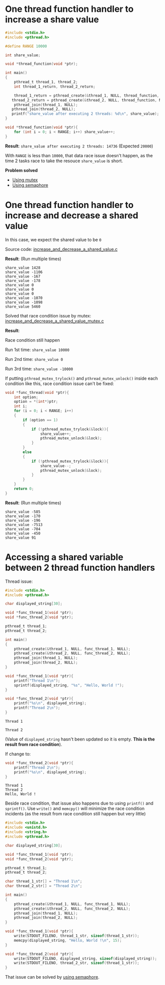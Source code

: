 # One thread function handler to increase a share value

```c
#include <stdio.h>
#include <pthread.h>

#define RANGE 10000

int share_value;

void *thread_function(void *ptr);

int main()
{  
	pthread_t thread_1, thread_2;
	int thread_1_return, thread_2_return;

	thread_1_return = pthread_create(&thread_1, NULL, thread_function, NULL);
   thread_2_return = pthread_create(&thread_2, NULL, thread_function, NULL);
	pthread_join(thread_1, NULL);
   pthread_join(thread_2, NULL);
   printf("share_value after executing 2 threads: %d\n", share_value);
}

void *thread_function(void *ptr){
	for (int i = 0; i < RANGE; i++) share_value++;
}
```
**Result**: ``share_value after executing 2 threads: 14736`` (Expected ``20000``)

With ``RANGE`` is less than ``10000``, that data race issue doesn't happen, as the time 2 tasks race to take the resouce ``share_value`` is short.

**Problem solved**

* [Using mutex](Mutex.md)
* [Using semaphore](Semaphore.md)

# One thread function handler to increase and decrease a shared value

In this case, we expect the shared value to be ``0``

Source code: [increase_and_decrease_a_shared_value.c](increase_and_decrease_a_shared_value.c)

**Result**: (Run multiple times)

```
share_value 1428
share_value -1106
share_value -167
share_value -178
share_value 0
share_value 0
share_value 0
share_value -1070
share_value -1098
share_value 5460
```

Solved that race condition issue by mutex: [increase_and_decrease_a_shared_value_mutex.c](increase_and_decrease_a_shared_value_mutex.c)

**Result**:

Race condition still happen

Run 1st time: ``share_value 10000``

Run 2nd time: ``share_value 0``

Run 3rd time: ``share_value -10000``

If putting ``pthread_mutex_trylock()`` and ``pthread_mutex_unlock()`` inside each condition like this, race condition issue can't be fixed:

```c
void *func_thread(void *ptr){
	int option;
    option = *(int*)ptr;
    int i;
    for (i = 0; i < RANGE; i++)
    {
        if (option == 1)
        {
			if (!pthread_mutex_trylock(&lock)){
				share_value++;
				pthread_mutex_unlock(&lock);
			}      
        }
        else
        {
			if (!pthread_mutex_trylock(&lock)){
				share_value--;
				pthread_mutex_unlock(&lock);
			}     
        }
    }
	return 0;
}
```
**Result**: (Run multiple times)
```
share_value -585
share_value -170
share_value -196
share_value -7513
share_value -704
share_value -450
share_value 91
```

# Accessing a shared variable between 2 thread function handlers

Thread issue:

```c
#include <stdio.h>
#include <pthread.h>

char displayed_string[30];

void *func_thread_1(void *ptr);
void *func_thread_2(void *ptr);

pthread_t thread_1;
pthread_t thread_2;

int main()
{
	pthread_create(&thread_1, NULL, func_thread_1, NULL);
	pthread_create(&thread_2, NULL, func_thread_2, NULL);
	pthread_join(thread_1, NULL);
	pthread_join(thread_2, NULL);
}

void *func_thread_1(void *ptr){
	printf("Thread 1\n");
	sprintf(displayed_string, "%s", "Hello, World !");	
}

void *func_thread_2(void *ptr){
	printf("%s\n", displayed_string);
	printf("Thread 2\n");
}
```

```
Thread 1

Thread 2
```

(Value of ``displayed_string`` hasn't been updated so it is empty. **This is the result from race condition**).

If change to:

```c
void *func_thread_2(void *ptr){	
	printf("Thread 2\n");
	printf("%s\n", displayed_string);
}
```

```
Thread 1
Thread 2
Hello, World !
```

Beside race condition, that issue also happens due to using ``printf()`` and ``sprintf()``. Use ``write()`` and ``memcpy()`` will minimize the race condition incidents (as the result from race condition still happen but very little)

```c
#include <stdio.h>
#include <unistd.h>
#include <string.h>
#include <pthread.h>

char displayed_string[30];

void *func_thread_1(void *ptr);
void *func_thread_2(void *ptr);

pthread_t thread_1;
pthread_t thread_2;

char thread_1_str[] = "Thread 1\n";
char thread_2_str[] = "Thread 2\n";

int main()
{
	pthread_create(&thread_1, NULL, func_thread_1, NULL);
	pthread_create(&thread_2, NULL, func_thread_2, NULL);
	pthread_join(thread_1, NULL);
	pthread_join(thread_2, NULL);
}

void *func_thread_1(void *ptr){
	write(STDOUT_FILENO, thread_1_str, sizeof(thread_1_str));
	memcpy(displayed_string, "Hello, World !\n", 15);
}

void *func_thread_2(void *ptr){
	write(STDOUT_FILENO, displayed_string, sizeof(displayed_string));
	write(STDOUT_FILENO, thread_2_str, sizeof(thread_1_str));
}
```

That issue can be solved by [using semaphore](Semaphore.md#accessing-a-shared-variable-between-2-thread-function-handlers-issue).
